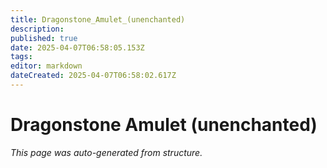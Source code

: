 ```yaml
---
title: Dragonstone_Amulet_(unenchanted)
description: 
published: true
date: 2025-04-07T06:58:05.153Z
tags: 
editor: markdown
dateCreated: 2025-04-07T06:58:02.617Z
---
```


# Dragonstone Amulet (unenchanted)

*This page was auto-generated from structure.*